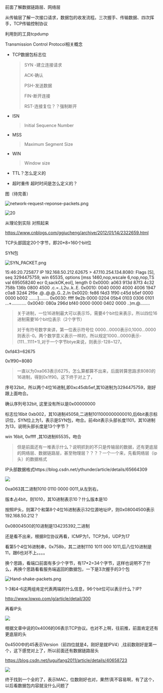 前面了解数据链路层、网络层

从传输层了解一次接口请求，数据包的收发流程。三次握手、传输数据、四次挥手，TCP传输控制协议

利用到的工具tcpdump

Transmission Control Protocol相关概念

* TCP数据包标志位

  > SYN -建立连接请求
  >
  > ACK-确认
  >
  > PSH-发送数据
  >
  > FIN-断开连接
  >
  > RST-连接复位？？强制断开

* ISN

  > Initial Sequence Number

* MSS

  >Maximum Segment Size
  >
  >

* WIN

  > Window size

* TTL？怎么定义的
* 超时重传 超时时间是怎么定义的？



图（待完善）

![network-request-reponse-packets.png](https://i.loli.net/2019/11/07/xid5yZD4soPJLNw.png)



![20](http://www.2cto.com/uploadfile/2012/0206/20120206084318646.gif)

从理论到实际 对照起来 

https://www.cnblogs.com/ggjucheng/archive/2012/01/14/2322659.html

TCP头部固定20个字节，即20*8=160个bit位

SYN包

![SYN_PACKET.png](https://i.loli.net/2019/11/07/lDMBLGPsO8IpQJy.png)

15:46:20.725877 IP 192.168.50.212.62675 > 47.110.254.134.8080: Flags [S], seq 3294475759, win 65535, options [mss 1460,nop,wscale 6,nop,nop,TS val 695058240 ecr 0,sackOK,eol], length 0
	0x0000:  a063 913d 87f3 4c32 758b 136b 0800 4500  .c.=..L2u..k..E.
	0x0010:  0040 0000 4000 4006 1947 c0a8 32d4 2f6e  .@..@.@..G..2./n
	0x0020:  fe86 f4d3 1f90 c45d b5ef 0000 0000 b002  .......]........
	0x0030:  ffff 9e2b 0000 0204 05b4 0103 0306 0101  ...+............
	0x0040:  080a 296d bf40 0000 0000 0402 0000       ..)m.@........

> 关于进制，一位16进制最大可以表示15，需要4个bit位来表示，所以四位16进制需要16个bit位表示（2个字节）
>
> 对于有符号数字来讲，第一位表示符号位 0000...0000表示0,1000...0000则表示-0。两个数学意义表示一样的，所以规定1000...0000表示-(111...1111+1),对于一个字节btye来说，则表示-128~127。

0xfd43=62675 

0x1f90=8080

> 一直以为0xa063表示6275，怎么算都算不出来，后面转算思路求8080的16进制，得到0x1f90。这下终于对上了，
>
> 

序号32bit，所以两个4位16进制,即0xc45db5ef,其10进制为3294475759，刚好跟上面吻合。

确认序列号32bit, 这里没有所以是0x00000000

标志位16bit 0xb002，其10进制45058,二进制1011000000000010,后6bit表示标识位，SYN位上为1，表示是SYN包，吻合。前4bit表示头部长度1101，其10进制为13，说明头部长度是13个字节？

win 16bit, 0xffff ,其10进制65535，吻合

> 但是前面还有一堆表示什么？说明抓到的不只是传输层的数据，还有更底层的网络层、数据链路层，甚至物理层？？？？一个一个来，先看网络层（ip头）的数据格式

IP头部数据格式https://blog.csdn.net/ythunder/article/details/65664309

![](https://img-blog.csdn.net/20170324223007286?watermark/2/text/aHR0cDovL2Jsb2cuY3Nkbi5uZXQveXRodW5kZXI=/font/5a6L5L2T/fontsize/400/fill/I0JBQkFCMA==/dissolve/70/gravity/SouthEast)



0xa063其二进制1010 0110 0000 0011,从左到右，

版本占4bit，则1010，其10进制表示10？什么版本是10

按照IP头，则第7个和第8个4位16进制表示32位源地址IP，则0x08004500表示192.168.50.212？

0x08004500的10进制是134235392,二进制

还是看不出来，根据8位协议再看，ICMP为1，TCP为6，UDP为17

看第5个4位16进制串，0x758b，其二进制1110 1011 000 1011,后八位10进制是11，跟6也对不上。。。。

换个思路，看端口前面有多少个字节，有17*2=34个字节，这样也说明不了什么，再换个思路看看服务端返回的数据包，一下是3次握手的3个包

![Hand-shake-packets.png](https://i.loli.net/2019/11/07/5jGSX8W1pFwiUbN.png)

1-3和4-6这两组肯定代表两端的什么信息，96个bit位可以表示什么？IP?

http://www.lowxp.com/g/article/detail/300

再看IP头

![](http://nmap.org/book/images/hdr/MJB-IP-Header-800x576.png)

根据文章中说的0x4006的06表示TCP协议。也对不上啊，往前推，前面肯定还有更底层的头

0x4500中的45表示Version（前四位就是4，刚好是就IPV4）,往前数刚好是第一个，这下感觉对上了，所以前面还有数据链路层头

https://blog.csdn.net/luguifang2011/article/details/40658723

![](https://img-blog.csdn.net/20131219111714593?watermark/2/text/aHR0cDovL2Jsb2cuY3Nkbi5uZXQvYWxleGFuZGVyX3hmbA==/font/5a6L5L2T/fontsize/400/fill/I0JBQkFCMA==/dissolve/70/gravity/SouthEast)

终于找到一个全的了，表示MAC，位数刚好也对，果然!真不容易啊，有了这个，以后看数据包内容就没什么问题了
